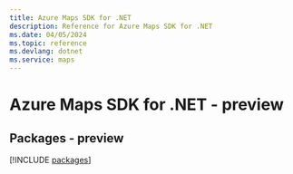 ```yaml
---
title: Azure Maps SDK for .NET
description: Reference for Azure Maps SDK for .NET
ms.date: 04/05/2024
ms.topic: reference
ms.devlang: dotnet
ms.service: maps
---
```

# Azure Maps SDK for .NET - preview
## Packages - preview
[!INCLUDE [packages](maps-index.md)]